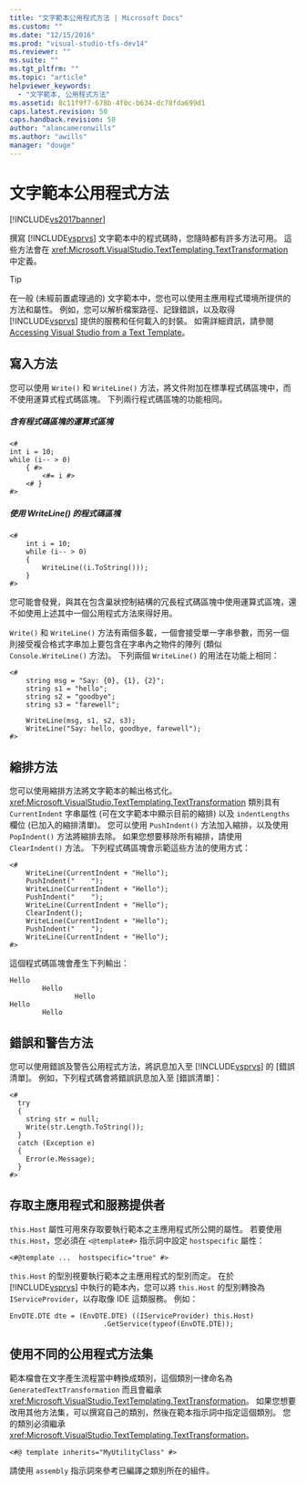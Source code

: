 ```yaml
---
title: "文字範本公用程式方法 | Microsoft Docs"
ms.custom: ""
ms.date: "12/15/2016"
ms.prod: "visual-studio-tfs-dev14"
ms.reviewer: ""
ms.suite: ""
ms.tgt_pltfrm: ""
ms.topic: "article"
helpviewer_keywords: 
  - "文字範本, 公用程式方法"
ms.assetid: 8c11f9f7-678b-4f0c-b634-dc78fda699d1
caps.latest.revision: 50
caps.handback.revision: 50
author: "alancameronwills"
ms.author: "awills"
manager: "douge"
---
```

# 文字範本公用程式方法
[!INCLUDE[vs2017banner](../code-quality/includes/vs2017banner.md)]

撰寫 [!INCLUDE[vsprvs](../code-quality/includes/vsprvs_md.md)] 文字範本中的程式碼時，您隨時都有許多方法可用。  這些方法會在 <xref:Microsoft.VisualStudio.TextTemplating.TextTransformation> 中定義。  
  
> [!TIP]
>  在一般 \(未經前置處理過的\) 文字範本中，您也可以使用主應用程式環境所提供的方法和屬性。  例如，您可以解析檔案路徑、記錄錯誤，以及取得 [!INCLUDE[vsprvs](../code-quality/includes/vsprvs_md.md)] 提供的服務和任何載入的封裝。  如需詳細資訊，請參閱[Accessing Visual Studio from a Text Template](http://msdn.microsoft.com/zh-tw/0556f20c-fef4-41a9-9597-53afab4ab9e4)。  
  
## 寫入方法  
 您可以使用 `Write()` 和 `WriteLine()` 方法，將文件附加在標準程式碼區塊中，而不使用運算式程式碼區塊。  下列兩行程式碼區塊的功能相同。  
  
##### 含有程式碼區塊的運算式區塊  
  
```  
<#  
int i = 10;  
while (i-- > 0)  
    { #>  
        <#= i #>  
    <# }  
#>  
```  
  
##### 使用 WriteLine\(\) 的程式碼區塊  
  
```  
<#   
    int i = 10;  
    while (i-- > 0)  
    {   
        WriteLine((i.ToString()));  
    }  
#>  
```  
  
 您可能會發覺，與其在包含巢狀控制結構的冗長程式碼區塊中使用運算式區塊，還不如使用上述其中一個公用程式方法來得好用。  
  
 `Write()` 和 `WriteLine()` 方法有兩個多載，一個會接受單一字串參數，而另一個則接受複合格式字串加上要包含在字串內之物件的陣列 \(類似 `Console.WriteLine()` 方法\)。  下列兩個 `WriteLine()` 的用法在功能上相同：  
  
```  
<#  
    string msg = "Say: {0}, {1}, {2}";  
    string s1 = "hello";  
    string s2 = "goodbye";  
    string s3 = "farewell";  
  
    WriteLine(msg, s1, s2, s3);  
    WriteLine("Say: hello, goodbye, farewell");  
#>   
```  
  
## 縮排方法  
 您可以使用縮排方法將文字範本的輸出格式化。  <xref:Microsoft.VisualStudio.TextTemplating.TextTransformation> 類別具有 `CurrentIndent` 字串屬性 \(可在文字範本中顯示目前的縮排\) 以及 `indentLengths` 欄位 \(已加入的縮排清單\)。  您可以使用 `PushIndent()` 方法加入縮排，以及使用 `PopIndent()` 方法將縮排去除。  如果您想要移除所有縮排，請使用 `ClearIndent()` 方法。  下列程式碼區塊會示範這些方法的使用方式：  
  
```  
<#  
    WriteLine(CurrentIndent + "Hello");  
    PushIndent("    ");  
    WriteLine(CurrentIndent + "Hello");  
    PushIndent("    ");  
    WriteLine(CurrentIndent + "Hello");  
    ClearIndent();  
    WriteLine(CurrentIndent + "Hello");  
    PushIndent("    ");  
    WriteLine(CurrentIndent + "Hello");  
#>  
```  
  
 這個程式碼區塊會產生下列輸出：  
  
```  
Hello  
        Hello  
                Hello  
Hello  
        Hello  
```  
  
## 錯誤和警告方法  
 您可以使用錯誤及警告公用程式方法，將訊息加入至 [!INCLUDE[vsprvs](../code-quality/includes/vsprvs_md.md)] 的 \[錯誤清單\]。  例如，下列程式碼會將錯誤訊息加入至 \[錯誤清單\]：  
  
```  
<#  
  try  
  {  
    string str = null;  
    Write(str.Length.ToString());  
  }  
  catch (Exception e)  
  {  
    Error(e.Message);  
  }  
#>    
```  
  
## 存取主應用程式和服務提供者  
 `this.Host` 屬性可用來存取要執行範本之主應用程式所公開的屬性。  若要使用 `this.Host`，您必須在 `<@template#>` 指示詞中設定 `hostspecific` 屬性：  
  
 `<#@template ...  hostspecific="true" #>`  
  
 `this.Host` 的型別視要執行範本之主應用程式的型別而定。  在於 [!INCLUDE[vsprvs](../code-quality/includes/vsprvs_md.md)] 中執行的範本內，您可以將 `this.Host` 的型別轉換為 `IServiceProvider`，以存取像 IDE 這類服務。  例如：  
  
```  
EnvDTE.DTE dte = (EnvDTE.DTE) ((IServiceProvider) this.Host)  
                       .GetService(typeof(EnvDTE.DTE));  
```  
  
## 使用不同的公用程式方法集  
 範本檔會在文字產生流程當中轉換成類別，這個類別一律命名為 `GeneratedTextTransformation` 而且會繼承 <xref:Microsoft.VisualStudio.TextTemplating.TextTransformation>。  如果您想要改用其他方法集，可以撰寫自己的類別，然後在範本指示詞中指定這個類別。  您的類別必須繼承 <xref:Microsoft.VisualStudio.TextTemplating.TextTransformation>。  
  
```  
<#@ template inherits="MyUtilityClass" #>  
```  
  
 請使用 `assembly` 指示詞來參考已編譯之類別所在的組件。